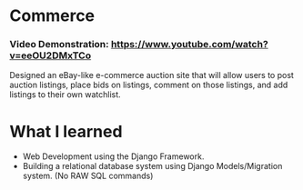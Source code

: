 # Commerce

### Video Demonstration: <https://www.youtube.com/watch?v=eeOU2DMxTCo>

Designed an eBay-like e-commerce auction site that will allow users to post auction listings, place bids on listings, comment on those listings, and add listings to their own watchlist.

# What I learned
* Web Development using the Django Framework.
* Building a relational database system using Django Models/Migration system. (No RAW SQL commands)
